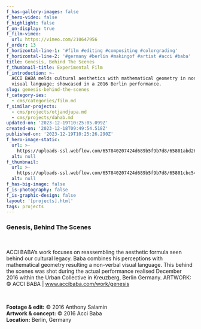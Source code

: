 ```yaml
---
f_has-gallery-images: false
f_hero-video: false
f_highlight: false
f_on-display: true
f_film-vimeo:
  url: https://vimeo.com/210647956
f_order: 13
f_horizontal-line-1: '#film #editing #compositing #colorgrading'
f_horizontal-line-2: '#germany #berlin #makingof #artist #acci #baba'
title: Genesis, Behind The Scenes
f_thumbnail-title: Experimental Film
f_introduction: >-
  ACCI BABA melds cultural aesthetics with mathematical geometry in non-verbal
  visual language; showcased in a 2016 Berlin performance.
slug: genesis-behind-the-scenes
f_category-ies:
  - cms/categories/film.md
f_similar-projects:
  - cms/projects/otjandjupa.md
  - cms/projects/dahab.md
updated-on: '2023-12-19T10:25:05.099Z'
created-on: '2023-12-18T09:49:54.518Z'
published-on: '2023-12-19T10:25:26.290Z'
f_hero-image-static:
  url: >-
    https://uploads-ssl.webflow.com/657840207424d689b5f9b7d8/65801abd2687d9c67f2df6d2_hero.jpg
  alt: null
f_thumbnail:
  url: >-
    https://uploads-ssl.webflow.com/657840207424d689b5f9b7d8/65801cbc54838aafd29c8a03_thumbnail.jpg
  alt: null
f_has-big-image: false
f_is-photography: false
f_is-graphic-design: false
layout: '[projects].html'
tags: projects
---
```


### Genesis, Behind The Scenes

‍

ACCI BABA’s work focuses on reassembling the aesthetic formula seen behind our cultural legacy. Baba combines his perceptions with mathematical geometry resulting a non-verbal visual language. This behind the scenes was shot during the actual performance realised December 2016 within the Urban Collective in Kreuzberg, Berlin Germany. ARTWORK: © ACCI BABA | www.accibaba.com/work/genesis

‍  

**Footage & edit:** © 2016 Anthony Salamin  
**Artwork & concept:** © 2016 Acci Baba  
**Location:** Berlin, Germany
